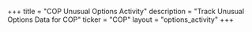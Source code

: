 +++
title = "COP Unusual Options Activity"
description = "Track Unusual Options Data for COP"
ticker = "COP"
layout = "options_activity"
+++


